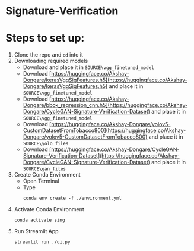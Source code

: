 # Signature-Verification
# Steps to set up:
1. Clone the repo and `cd` into it
2. Downloading required models
   * Download  and place it in `SOURCE\vgg_finetuned_model`
   * Download [https://huggingface.co/Akshay-Dongare/kerasVggSigFeatures.h5](https://huggingface.co/Akshay-Dongare/kerasVggSigFeatures.h5) and place it in `SOURCE\vgg_finetuned_model`
   * Download [https://huggingface.co/Akshay-Dongare/bbox_regression_cnn.h5](https://huggingface.co/Akshay-Dongare/CycleGAN-Signature-Verification-Dataset) and place it in `SOURCE\vgg_finetuned_model`
   * Download [https://huggingface.co/Akshay-Dongare/yolov5-CustomDatasetFromTobacco800](https://huggingface.co/Akshay-Dongare/yolov5-CustomDatasetFromTobacco800) and place it in `SOURCE\yolo_files`
   * Download [https://huggingface.co/Akshay-Dongare/CycleGAN-Signature-Verification-Dataset](https://huggingface.co/Akshay-Dongare/CycleGAN-Signature-Verification-Dataset) and place it in `SOURCE\gan_files`
3. Create Conda Environment
   * Open Terminal
   * Type
     ```
     conda env create -f ./environment.yml
     ```
4. Activate Conda Environment
   ```
   conda activate sing
   ```
5. Run Streamlit App
   ```
   streamlit run ./ui.py
   ```
